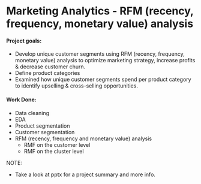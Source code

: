 # Marketing Analytics - RFM (recency, frequency, monetary value) analysis

#### Project goals:
- Develop unique customer segments using RFM (recency, frequency, monetary value) analysis to optimize marketing strategy, increase profits & decrease customer churn.
- Define product categories
- Examined how unique customer segments spend per product category to identify upselling & cross-selling opportunities.

#### Work Done:
- Data cleaning
- EDA
- Product segmentation
- Customer segmentation
- RFM (recency, frequency and monetary value) analysis
  - RMF on the customer level
  - RMF on the cluster level


NOTE:
- Take a look at pptx for a project summary and more info.
